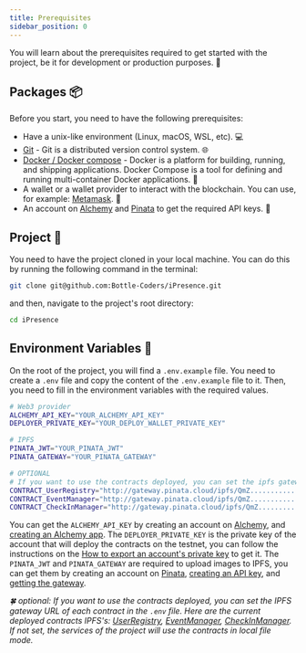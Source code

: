 ```yaml
---
title: Prerequisites
sidebar_position: 0
---
```


You will learn about the prerequisites required to get started with the project, be it for development or production purposes. 🚀

## Packages 📦

Before you start, you need to have the following prerequisites:

-   Have a unix-like environment (Linux, macOS, WSL, etc). 💻
-   [Git](https://git-scm.com/) - Git is a distributed version control system. 🌐
-   [Docker / Docker compose](https://docs.docker.com/get-docker/) - Docker is a platform for building, running, and shipping applications. Docker Compose is a tool for defining and running multi-container Docker applications. 🐳
-   A wallet or a wallet provider to interact with the blockchain. You can use, for example: [Metamask](https://metamask.io/). 👛
-   An account on [Alchemy](https://www.alchemy.com/) and [Pinata](https://pinata.cloud/) to get the required API keys. 🔑

## Project 📂

You need to have the project cloned in your local machine. You can do this by running the following command in the terminal:

```bash
git clone git@github.com:Bottle-Coders/iPresence.git
```

and then, navigate to the project's root directory:

```bash
cd iPresence
```

## Environment Variables 🔐

On the root of the project, you will find a `.env.example` file. You need to create a `.env` file and copy the content of the `.env.example` file to it. Then, you need to fill in the environment variables with the required values.

```bash title=".env"
# Web3 provider
ALCHEMY_API_KEY="YOUR_ALCHEMY_API_KEY"
DEPLOYER_PRIVATE_KEY="YOUR_DEPLOY_WALLET_PRIVATE_KEY"

# IPFS
PINATA_JWT="YOUR_PINATA_JWT"
PINATA_GATEWAY="YOUR_PINATA_GATEWAY"

# OPTIONAL
# If you want to use the contracts deployed, you can set the ipfs gateway url here
CONTRACT_UserRegistry="http://gateway.pinata.cloud/ipfs/QmZ......................."
CONTRACT_EventManager="http://gateway.pinata.cloud/ipfs/QmZ......................."
CONTRACT_CheckInManager="http://gateway.pinata.cloud/ipfs/QmZ......................."
```

You can get the `ALCHEMY_API_KEY` by creating an account on [Alchemy](https://www.alchemy.com/), and [creating an Alchemy app](https://cro-docs.alchemy.com/guides/getting-started#id-1.create-an-alchemy-app). The `DEPLOYER_PRIVATE_KEY` is the private key of the account that will deploy the contracts on the testnet, you can follow the instructions on the [How to export an account's private key](https://support.metamask.io/hc/en-us/articles/360015289632-How-to-export-an-account-s-private-key) to get it. The `PINATA_JWT` and `PINATA_GATEWAY` are required to upload images to IPFS, you can get them by creating an account on [Pinata](https://pinata.cloud/), [creating an API key](https://pinata.cloud/keys), and [getting the gateway](https://app.pinata.cloud/gateway).

_🍀 optional: If you want to use the contracts deployed, you can set the IPFS gateway URL of each contract in the `.env` file. Here are the current deployed contracts IPFS's: [UserRegistry](https://gateway.pinata.cloud/ipfs/QmemAFKSXauKjvGtmJ6g1Q4rAMaMxftgwcZFH9h3422DSJ), [EventManager](https://gateway.pinata.cloud/ipfs/QmaLrH9dMkPNsLfekvmJsnHaeSJ1dwsGoUxsnbyRCyCnsp), [CheckInManager](https://gateway.pinata.cloud/ipfs/QmXKRiVTHygfaPZR6D7pNaSVoS7Ym96g6zLmRWm9PtDLta). If not set, the services of the project will use the contracts in local file mode._
